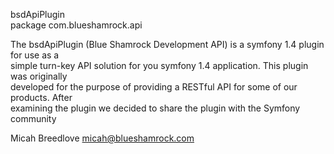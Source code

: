 bsdApiPlugin  
package com.blueshamrock.api
  
The bsdApiPlugin (Blue Shamrock Development API) is a symfony 1.4 plugin for use as a  
simple turn-key API solution for you symfony 1.4 application. This plugin was originally  
developed for the purpose of providing a RESTful API for some of our products. After  
examining the plugin we decided to share the plugin with the Symfony community

Micah Breedlove <micah@blueshamrock.com>
